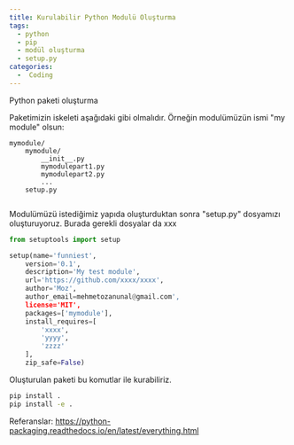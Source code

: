 ```yaml
---
title: Kurulabilir Python Modulü Oluşturma
tags:
  - python
  - pip
  - modül oluşturma
  - setup.py
categories:
  -  Coding
---
```


Python paketi oluşturma


Paketimizin iskeleti aşağıdaki gibi olmalıdır. Örneğin modulümüzün ismi "my module" olsun:

```
mymodule/
	mymodule/
		__init__.py
		mymodulepart1.py
		mymodulepart2.py
		...
	setup.py
	
```

Modulümüzü istediğimiz yapıda oluşturduktan sonra "setup.py" dosyamızı oluşturuyoruz. Burada gerekli dosyalar da xxx

```python
from setuptools import setup

setup(name='funniest',
	version='0.1',
	description='My test module',
	url='https://github.com/xxxx/xxxx',
	author='Moz',
	author_email=mehmetozanunal@gmail.com',
	license='MIT',
	packages=['mymodule'],
	install_requires=[
		'xxxx',
        'yyyy',
        'zzzz'
	],
	zip_safe=False)
```


Oluşturulan paketi bu komutlar ile kurabiliriz. 
```sh
pip install .
pip install -e .
```

Referanslar:
https://python-packaging.readthedocs.io/en/latest/everything.html

